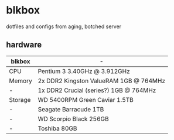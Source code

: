 # blkbox
dotfiles and configs from aging, botched server

## hardware

blkbox | -
--- | --- 
CPU | Pentium 3 3.40GHz @ 3.912GHz
Memory | 2x DDR2 Kingston ValueRAM 1GB @ 764MHz
- | 1x DDR2 Crucial (series?) 1GB @  764MHz
Storage | WD 5400RPM Green Caviar 1.5TB
- | Seagate Barracude 1TB
- | WD Scorpio Black 256GB
- | Toshiba 80GB
